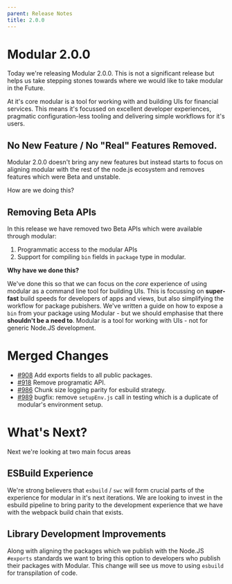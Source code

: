 ```yaml
---
parent: Release Notes
title: 2.0.0
---
```


# Modular 2.0.0

Today we're releasing Modular 2.0.0. This is not a significant release but helps
us take stepping stones towards where we would like to take modular in the
Future.

At it's core modular is a tool for working with and building UIs for financial
services. This means it's focussed on excellent developer experiences, pragmatic
configuration-less tooling and delivering simple workflows for it's users.

## No New Feature / No "Real" Features Removed.

Modular 2.0.0 doesn't bring any new features but instead starts to focus on
aligning modular with the rest of the node.js ecosystem and removes features
which were Beta and unstable.

How are we doing this?

## Removing Beta APIs

In this release we have removed two Beta APIs which were available through
modular:

1. Programmatic access to the modular APIs
2. Support for compiling `bin` fields in `package` type in modular.

**Why have we done this?**

We've done this so that we can focus on the _core_ experience of using modular
as a command line tool for building UIs. This is focussing on **super-fast**
build speeds for developers of apps and views, but also simplifying the workflow
for package pubishers. We've written a guide on how to expose a `bin` from your
package using Modular - but we should emphasise that there **shouldn't be a need
to**. Modular is a tool for working with UIs - not for generic Node.JS
development.

# Merged Changes

- [#908](https://github.com/jpmorganchase/modular/pull/908) Add exports fields
  to all public packages.
- [#918](https://github.com/jpmorganchase/modular/pull/918) Remove programatic
  API.
- [#986](https://github.com/jpmorganchase/modular/pull/986) Chunk size logging
  parity for esbuild strategy.
- [#989](https://github.com/jpmorganchase/modular/pull/989) bugfix: remove
  `setupEnv.js` call in testing which is a duplicate of modular's environment
  setup.

# What's Next?

Next we're looking at two main focus areas

## ESBuild Experience

We're strong believers that `esbuild` / `swc` will form crucial parts of the
experience for modular in it's next iterations. We are looking to invest in the
esbuild pipeline to bring parity to the development experience that we have with
the webpack build chain that exists.

## Library Development Improvements

Along with aligning the packages which we publish with the Node.JS `#exports`
standards we want to bring this option to developers who publish their packages
with Modular. This change will see us move to using `esbuild` for transpilation
of code.
